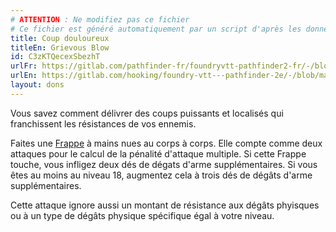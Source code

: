 ```yaml
---
# ATTENTION : Ne modifiez pas ce fichier
# Ce fichier est généré automatiquement par un script d'après les données du module Foundry VTT officiel et de sa traduction
title: Coup douloureux
titleEn: Grievous Blow
id: C3zKTQecexSbezhT
urlFr: https://gitlab.com/pathfinder-fr/foundryvtt-pathfinder2-fr/-/blob/master/data/feats/C3zKTQecexSbezhT.htm
urlEn: https://gitlab.com/hooking/foundry-vtt---pathfinder-2e/-/blob/master/packs/data/feats.db/grievous-blow.json
layout: dons
---
```

Vous savez comment délivrer des coups puissants et localisés qui franchissent les résistances de vos ennemis.

Faites une [Frappe](../actions/frapper.md) à mains nues au corps à corps. Elle compte comme deux attaques pour le calcul de la pénalité d'attaque multiple. Si cette Frappe touche, vous infligez deux dés de dégats d'arme supplémentaires. Si vous êtes au moins au niveau 18, augmentez cela à trois dés de dégâts d'arme supplémentaires.

Cette attaque ignore aussi un montant de résistance aux dégâts phyisques ou à un type de dégâts physique spécifique égal à votre niveau.
